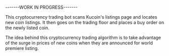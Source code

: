 -------WORK IN PROGRESS-------

This cryptocurrency trading bot scans Kucoin's listings page and locates new coin listings. It then goes on the trading floor and places a buy order on the newly listed coin.

The idea behind this cryptocurrency trading algorithm is to take advantage of the surge in prices of new coins when they are announced for world premiere listing. 
